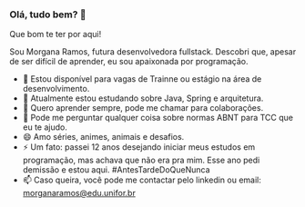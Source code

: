 ### Olá, tudo bem? 👋

Que bom te ter por aqui!

Sou Morgana Ramos, futura desenvolvedora fullstack. Descobri que, apesar de ser difícil de aprender, eu sou apaixonada por programação. 

- 🔭 Estou disponível para vagas de Trainne ou estágio na área de desenvolvimento.
- 🌱 Atualmente estou estudando sobre Java, Spring e arquitetura.
- 👯 Quero aprender sempre, pode me chamar para colaborações.
- 💬 Pode me perguntar qualquer coisa sobre normas ABNT para TCC que eu te ajudo.
- 😄 Amo séries, animes, animais e desafios.
- ⚡ Um fato: passei 12 anos desejando iniciar meus estudos em programação, mas achava que não era pra mim. Esse ano pedi demissão e estou aqui. #AntesTardeDoQueNunca
- 📫 Caso queira, você pode me contactar pelo linkedin ou email: morganaramos@edu.unifor.br

